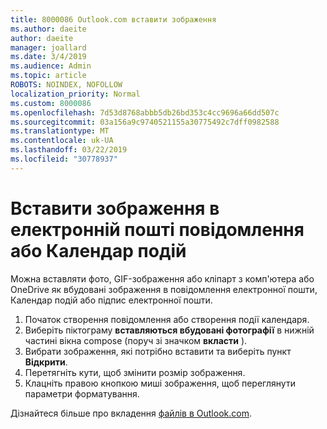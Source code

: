 ```yaml
---
title: 8000086 Outlook.com вставити зображення
ms.author: daeite
author: daeite
manager: joallard
ms.date: 3/4/2019
ms.audience: Admin
ms.topic: article
ROBOTS: NOINDEX, NOFOLLOW
localization_priority: Normal
ms.custom: 8000086
ms.openlocfilehash: 7d53d8768abbb5db26bd353c4cc9696a66dd507c
ms.sourcegitcommit: 03a156a9c9740521155a30775492c7dff0982588
ms.translationtype: MT
ms.contentlocale: uk-UA
ms.lasthandoff: 03/22/2019
ms.locfileid: "30778937"
---
```

# <a name="insert-pictures-in-an-email-message-or-calendar-event"></a>Вставити зображення в електронній пошті повідомлення або Календар подій

Можна вставляти фото, GIF-зображення або кліпарт з комп'ютера або OneDrive як вбудовані зображення в повідомлення електронної пошти, Календар подій або підпис електронної пошти.

1. Початок створення повідомлення або створення події календаря.
2. Виберіть піктограму **вставляються вбудовані фотографії** в нижній частині вікна compose (поруч зі значком **вкласти** ).
3. Вибрати зображення, які потрібно вставити та виберіть пункт **Відкрити**.
4. Перетягніть кути, щоб змінити розмір зображення.
5. Клацніть правою кнопкою миші зображення, щоб переглянути параметри форматування.

Дізнайтеся більше про вкладення [файлів в Outlook.com](https://support.office.com/article/8d7c1ea7-4e5f-44ce-bb6e-c5fcc92ba9ab).